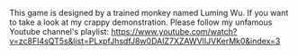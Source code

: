This game is designed by a trained monkey named Luming Wu. If you want to take a look at my crappy demonstration.
Please follow my unfamous Youtube channel's playlist: 
https://www.youtube.com/watch?v=zc8FI4sQT5s&list=PLxpfJhsdfJ8w0DAIZ7XZAWVlIJVKerMk0&index=3
